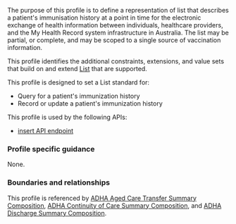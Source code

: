 The purpose of this profile is to define a representation of list that describes a patient's immunisation history at a point in time for the electronic exchange of health information between individuals, healthcare providers, and the My Health Record system infrastructure in Australia. The list may be partial, or complete, and may be scoped to a single source of vaccination information.

This profile identifies the additional constraints, extensions, and value sets that build on and extend [List](http://hl7.org/fhir/R4/list.html) that are supported. 

This profile is designed to set a List standard for:
* Query for a patient's immunization history
* Record or update a patient's immunization history

This profile is used by the following APIs:
* [insert API endpoint](StructureDefinition-TBD-1.html)


### Profile specific guidance
None.


### Boundaries and relationships
This profile is referenced by 
[ADHA Aged Care Transfer Summary Composition](StructureDefinition-dh-composition-acts-1.html), 
[ADHA Continuity of Care Summary Composition](StructureDefinition-dh-composition-cocs-1.html), and
[ADHA Discharge Summary Composition](StructureDefinition-dh-composition-ds-1.html).
 
